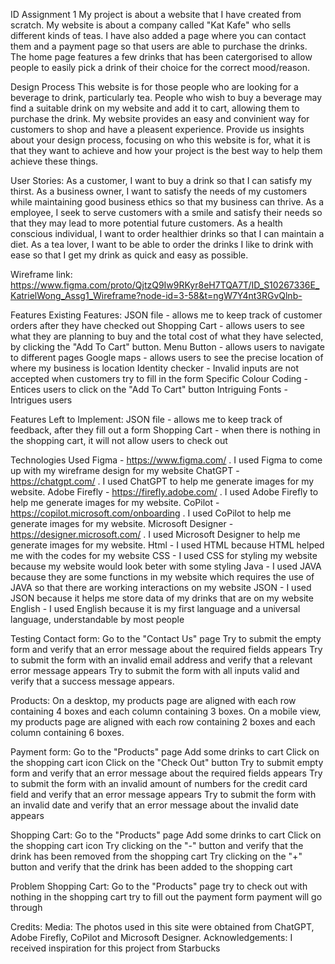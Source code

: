 ID Assignment 1
My project is about a website that I have created from scratch. My website is about a company called "Kat Kafe" who sells different kinds of teas. I have also added a page where you can contact them and a payment page so that users are able to purchase the drinks. The home page features a few drinks that has been catergorised to allow people to easily pick a drink of their choice for the correct mood/reason.

Design Process
This website is for those people who are looking for a beverage to drink, particularly tea. People who wish to buy a beverage may find a suitable drink on my website and add it to cart, allowing them to purchase the drink. My website provides an easy and convinient way for customers to shop and have a pleasent experience.
Provide us insights about your design process, focusing on who this website is for, what it is that they want to achieve and how your project is the best way to help them achieve these things.

User Stories:
As a customer, I want to buy a drink so that I can satisfy my thirst.
As a business owner, I want to satisfy the needs of my customers while maintaining good business ethics so that my business can thrive.
As a employee, I seek to serve customers with a smile and satisfy their needs so that they may lead to more potential future customers.
As a health conscious individual, I want to order healthier drinks so that I can maintain a diet.
As a tea lover, I want to be able to order the drinks I like to drink with ease so that I get my drink as quick and easy as possible.

Wireframe link: 
https://www.figma.com/proto/QjtzQ9Iw9RKyr8eH7TQA7T/ID_S10267336E_KatrielWong_Assg1_Wireframe?node-id=3-58&t=ngW7Y4nt3RGvQlnb-

Features
Existing Features:
JSON file - allows me to keep track of customer orders after they have checked out
Shopping Cart - allows users to see what they are planning to buy and the total cost of what they have selected, by clicking the "Add To Cart" button.
Menu Button - allows users to navigate to different pages 
Google maps - allows users to see the precise location of where my business is location
Identity checker - Invalid inputs are not accepted when customers try to fill in the form
Specific Colour Coding - Entices users to click on the "Add To Cart" button
Intriguing Fonts - Intrigues users 

Features Left to Implement:
JSON file - allows me to keep track of feedback, after they fill out a form
Shopping Cart - when there is nothing in the shopping cart, it will not allow users to check out

Technologies Used
Figma - https://www.figma.com/ . I used Figma to come up with my wireframe design for my website
ChatGPT - https://chatgpt.com/ . I used ChatGPT to help me generate images for my website.
Adobe Firefly - https://firefly.adobe.com/ . I used Adobe Firefly to help me generate images for my website.
CoPilot - https://copilot.microsoft.com/onboarding . I used CoPilot to help me generate images for my website.
Microsoft Designer - https://designer.microsoft.com/ . I used Microsoft Designer to help me generate images for my website.
Html - I used HTML because HTML helped me with the codes for my website
CSS - I used CSS for styling my website because my website would look beter with some styling
Java - I used JAVA because they are some functions in my website which requires the use of JAVA so that there are working interactions on my website
JSON - I used JSON because it helps me store data of my drinks that are on my website
English - I used English because it is my first language and a universal language, understandable by most people

Testing
Contact form:
Go to the "Contact Us" page
Try to submit the empty form and verify that an error message about the required fields appears
Try to submit the form with an invalid email address and verify that a relevant error message appears
Try to submit the form with all inputs valid and verify that a success message appears.

Products:
On a desktop, my products page are aligned with each row containing 4 boxes and each column containing 3 boxes.
On a mobile view, my products page are aligned with each row containing 2 boxes and each column containing 6 boxes.

Payment form:
Go to the "Products" page
Add some drinks to cart
Click on the shopping cart icon
Click on the "Check Out" button
Try to submit empty form and verify that an error message about the required fields appears
Try to submit the form with an invalid amount of numbers for the credit card field and verify that an error message appears
Try to submit the form with an invalid date and verify that an error message about the invalid date appears

Shopping Cart:
Go to the "Products" page
Add some drinks to cart
Click on the shopping cart icon
Try clicking on the "-" button and verify that the drink has been removed from the shopping cart
Try clicking on the "+" button and verify that the drink has been added to the shopping cart

Problem
Shopping Cart:
Go to the "Products" page
try to check out with nothing in the shopping cart
try to fill out the payment form
payment will go through

Credits:
Media:
The photos used in this site were obtained from ChatGPT, Adobe Firefly, CoPilot and Microsoft Designer.
Acknowledgements:
I received inspiration for this project from Starbucks

